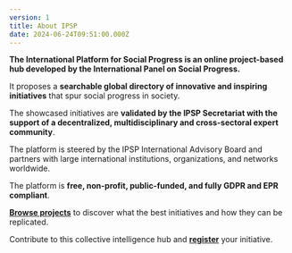 ```yaml
---
version: 1
title: About IPSP
date: 2024-06-24T09:51:00.000Z
---
```

**The International Platform for Social Progress is an online project-based hub developed by the International Panel on Social Progress.**

It proposes a **searchable global directory of innovative and inspiring initiatives** that spur social progress in society.

The showcased initiatives are **validated by the IPSP Secretariat with the support of a decentralized, multidisciplinary and cross-sectoral expert community**.

The platform is steered by the IPSP International Advisory Board and partners with large international institutions, organizations, and networks worldwide.

The platform is **free, non-profit, public-funded, and fully GDPR and EPR compliant**.

[**Browse projects**](/search) to discover what the best initiatives and how they can be replicated.

Contribute to this collective intelligence hub and [**register**](/register) your initiative.
